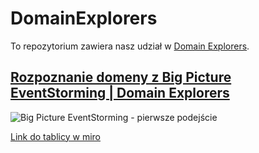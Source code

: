 # DomainExplorers

To repozytorium zawiera nasz udział w [Domain Explorers](https://explorers.bettersoftwaredesign.pl).

## [Rozpoznanie domeny z Big Picture EventStorming | Domain Explorers](https://youtu.be/LqIF_pGI3wk) 

![Big Picture EventStorming - pierwsze podejście](skrzynkomaty/assets/skrzynkomaty-big-picture-1.jpg)

[Link do tablicy w miro](https://miro.com/app/board/o9J_lT4qAac=/)
